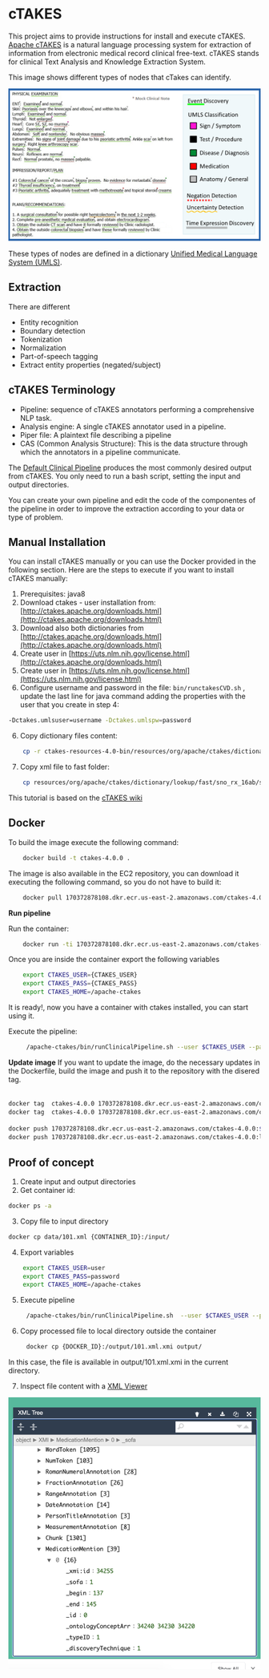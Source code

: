 # cTAKES

This project aims to provide instructions for install and execute cTAKES. 
[Apache cTAKES](https://ctakes.apache.org/) is a natural language processing system for extraction of information from electronic medical record clinical free-text. cTAKES stands for clinical Text Analysis and Knowledge Extraction System. 

This image shows different types of nodes that cTakes can identify.

![](images/ctakes_image.png)


These types of nodes are defined in a dictionary [Unified Medical Language System (UMLS)](https://www.nlm.nih.gov/research/umls/index.html).     

## Extraction
There are different 
- Entity recognition   
- Boundary detection     
- Tokenization    
- Normalization      
- Part-of-speech tagging     
- Extract entity properties (negated/subject)     

## cTAKES Terminology
- Pipeline: sequence of cTAKES annotators performing a comprehensive NLP task.    
- Analysis engine: A single cTAKES annotator used in a pipeline.    
- Piper file: A plaintext file describing a pipeline      
- CAS (Common Analysis Structure): This is the data structure through which the annotators in a pipeline communicate. 

The [Default Clinical Pipeline](https://cwiki.apache.org/confluence/display/CTAKES/Default+Clinical+Pipeline) produces the most commonly desired output from cTAKES. You only need to run a bash script, setting the input and output directories. 

You can create your own pipeline and edit the code of the componentes of the pipeline in order to improve the extraction according to your data or type of problem. 

## Manual Installation 
You can install cTAKES manually or you can use the Docker provided in the following section. Here are the steps to execute if you want to install cTAKES manually:    

1. Prerequisites: java8 
2. Download ctakes - user installation from: [http://ctakes.apache.org/downloads.html](http://ctakes.apache.org/downloads.html)    
3. Download also both dictionaries from  [http://ctakes.apache.org/downloads.html](http://ctakes.apache.org/downloads.html)      
4. Create user in [https://uts.nlm.nih.gov/license.html](http://ctakes.apache.org/downloads.html)
4. Create user in [https://uts.nlm.nih.gov/license.html](https://uts.nlm.nih.gov/license.html)
5. Configure username and password in the file: ``bin/runctakesCVD.sh`` , update the last line for java command adding the properties with the user that you create in step 4:         

```bash
-Dctakes.umlsuser=username -Dctakes.umlspw=password 
```

6. Copy dictionary files content:   
     
```bash
	cp -r ctakes-resources-4.0-bin/resources/org/apache/ctakes/dictionary/lookup/* apache-ctakes-4.0.0/resources/org/apache/ctakes/dictionary/lookup
```

7. Copy xml file to fast folder:    
 
```bash
	cp resources/org/apache/ctakes/dictionary/lookup/fast/sno_rx_16ab/sno_rx_16ab.xml  resources/org/apache/ctakes/dictionary/lookup/fast/
```

This tutorial is based on the [cTAKES wiki](https://cwiki.apache.org/confluence/display/CTAKES/cTAKES+3.2+User+Install+Guide#cTAKES3.2UserInstallGuide-Prerequisites)

## Docker

To build the image execute the following command:      

```bash
	docker build -t ctakes-4.0.0 .
```

The image is also available in the EC2 repository, you can download it executing the following command, so you do not have to build it: 

```bash
	docker pull 170372878108.dkr.ecr.us-east-2.amazonaws.com/ctakes-4.0.0:latest
```

**Run pipeline**

Run the container:   
   
```bash
	docker run -ti 170372878108.dkr.ecr.us-east-2.amazonaws.com/ctakes-4.0.0:latest bash
```

Once you are inside the container export the following variables    

```bash
	export CTAKES_USER={CTAKES_USER}
	export CTAKES_PASS={CTAKES_PASS}
	export CTAKES_HOME=/apache-ctakes
```

It is ready!, now you have a container with ctakes installed, you can start using it. 

Execute the pipeline: 
  
```bash
	 /apache-ctakes/bin/runClinicalPipeline.sh --user $CTAKES_USER --pass $CTAKES_PASS  -i {INPUT_DIRECTORY} --xmiOut {OUTPUT_DIRECTORY}
```


**Update image** 
If you want to update the image, do the necessary updates in the Dockerfile, build the image and push it to the repository with the disered tag. 

```bash

docker tag  ctakes-4.0.0 170372878108.dkr.ecr.us-east-2.amazonaws.com/ctakes-4.0.0:$TAG
docker tag  ctakes-4.0.0 170372878108.dkr.ecr.us-east-2.amazonaws.com/ctakes-4.0.0:latest

docker push 170372878108.dkr.ecr.us-east-2.amazonaws.com/ctakes-4.0.0:$TAG
docker push 170372878108.dkr.ecr.us-east-2.amazonaws.com/ctakes-4.0.0:latest
```
## Proof of concept

1. Create input and output directories    
2. Get container id:   

```bash
docker ps -a 
```

3. Copy file to input directory    

```bash
docker cp data/101.xml {CONTAINER_ID}:/input/
```

4. Export variables

```bash
	export CTAKES_USER=user
	export CTAKES_PASS=password
	export CTAKES_HOME=/apache-ctakes
```

5. Execute pipeline
```bash
	 /apache-ctakes/bin/runClinicalPipeline.sh  --user $CTAKES_USER --pass $CTAKES_PASS  -i /input  --xmiOut /output
```

6. Copy processed file to local directory outside the container
```bash
	 docker cp {DOCKER_ID}:/output/101.xml.xmi output/
```
In this case, the file is available in output/101.xml.xmi in the current directory. 

7. Inspect file content with a [XML Viewer](https://jsonformatter.org/xml-viewer)

![](images/image_output.png)
